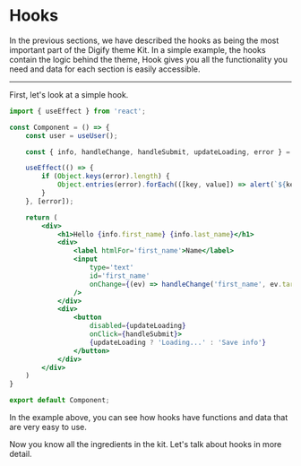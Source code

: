 # Hooks

In the previous sections, we have described the hooks as being the most important part of the Digify theme Kit. In a
simple example, the hooks contain the logic behind the theme, Hook gives you all the functionality you need and data for
each section is easily accessible.

***

First, let's look at a simple hook.

```jsx
import { useEffect } from 'react';

const Component = () => {
    const user = useUser();

    const { info, handleChange, handleSubmit, updateLoading, error } = user;

    useEffect(() => {
        if (Object.keys(error).length) {
            Object.entries(error).forEach(([key, value]) => alert(`${key}: ${value}`))
        }
    }, [error]);

    return (
        <div>
            <h1>Hello {info.first_name} {info.last_name}</h1>
            <div>
                <label htmlFor='first_name'>Name</label>
                <input
                    type='text'
                    id='first_name'
                    onChange={(ev) => handleChange('first_name', ev.target.value)}
                />
            </div>
            <div>
                <button
                    disabled={updateLoading}
                    onClick={handleSubmit}>
                    {updateLoading ? 'Loading...' : 'Save info'}
                </button>
            </div>
        </div>
    )
}

export default Component;
```

In the example above, you can see how hooks have functions and data that are very easy to use.

Now you know all the ingredients in the kit. Let's talk about hooks in more detail.
